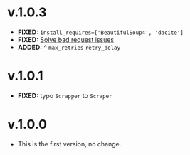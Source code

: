 # v.1.0.3
* **FIXED:** `install_requires=['BeautifulSoup4', 'dacite']`
* **FIXED:** [Solve bad request issues](https://github.com/GiorgosXou/untappdscr/issues/1)
* **ADDED:** ^ `max_retries` `retry_delay` 

# v.1.0.1
* **FIXED:** typo `Scrapper` to `Scraper`

# v.1.0.0
* This is the first version, no change.
